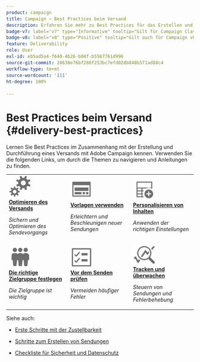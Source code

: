 ```yaml
---
product: campaign
title: Campaign – Best Practices beim Versand
description: Erfahren Sie mehr zu Best Practices für das Erstellen und Durchführen eines Versands
badge-v7: label="v7" type="Informative" tooltip="Gilt für Campaign Classic v7"
badge-v8: label="v8" type="Positive" tooltip="Gilt auch für Campaign v8"
feature: Deliverability
role: User
exl-id: eb5ad5a4-f640-4b26-b04f-b5567761d996
source-git-commit: 28638e76bf286f253bc7efd02db848b571ad88c4
workflow-type: tm+mt
source-wordcount: '111'
ht-degree: 100%

---
```


# Best Practices beim Versand {#delivery-best-practices}


Lernen Sie Best Practices im Zusammenhang mit der Erstellung und Durchführung eines Versands mit Adobe Campaign kennen. Verwenden Sie die folgenden Links, um durch die Themen zu navigieren und Anleitungen zu finden.

<table>
<tr>
  <td>
    <a href="optimize-delivery.md">
      <img alt="Optimieren" src="assets/do-not-localize/optimize.svg" width="60px"/>
    </a>
    <div>
      <a href="optimize-delivery.md">
    <strong>Optimieren des Versands</strong>
    </a>
    </div>
    <p>
    <em>Sichern und Optimieren des Sendevorgangs</em>
    <p>
  </td>
   <td>
    <a href="use-templates.md">
      <img alt="Vorlagen" src="assets/do-not-localize/design.svg" width="60px"/>
    </a>
    <div>
      <a href="use-templates.md">
    <strong>Vorlagen verwenden</strong>
    </a>
    </div>
    <p>
    <em>Erleichtern und Beschleunigen neuer Sendungen</em>
    <p>
  </td>
  <td>
    <a href="design-and-personalize.md">
      <img alt="Design" src="assets/do-not-localize/custom.svg" width="60px"/>
    </a>
    <div>
      <a href="design-and-personalize.md">
    <strong>Personalisieren von Inhalten</strong>
    </a>
    </div>
    <p>
    <em>Anwenden der richtigen Einstellungen</em>
    <p>
  </td>
</tr>
<tr>
  <td>
    <a href="define-the-right-audience.md">
      <img alt="Zielgruppe" src="assets/do-not-localize/profiles.svg" width="60px"/>
    </a>
    <div>
      <a href="define-the-right-audience.md">
    <strong>Die richtige Zielgruppe festlegen</strong>
    </a>
    </div>
    <p>
    <em>Die Zielgruppe ist wichtig</em>
    <p>
  </td>
   <td>
    <a href="check-before-sending.md">
      <img alt="Prüfen" src="assets/do-not-localize/start.svg" width="60px"/>
    </a>
    <div>
      <a href="check-before-sending.md">
    <strong>Vor dem Senden prüfen</strong>
    </a>
    </div>
    <p>
    <em>Vermeiden häufiger Fehler</em>
    <p>
  </td>
  <td>
    <a href="track-and-monitor.md">
      <img alt="Optimieren" src="assets/do-not-localize/troubleshoot.svg" width="60px"/>
    </a>
    <div>
      <a href="track-and-monitor.md">
    <strong>Tracken und überwachen</strong>
    </a>
    </div>
    <p>
    <em>Steuern von Sendungen und Fehlerbehebung</em>
    <p>
  </td>
</tr>
</table>

Siehe auch:

* [Erste Schritte mit der Zustellbarkeit](about-deliverability.md)

* [Schritte zum Erstellen von Sendungen](steps-about-delivery-creation-steps.md)

* [Checkliste für Sicherheit und Datenschutz](https://helpx.adobe.com/de/campaign/kb/acc-security.html)
